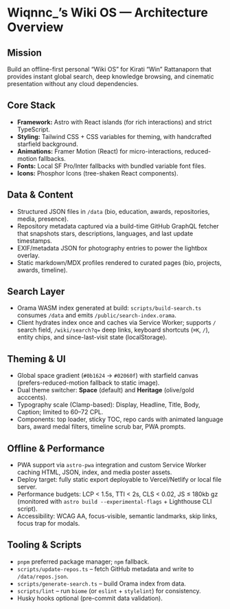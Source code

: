 # Wiqnnc_’s Wiki OS — Architecture Overview

## Mission
Build an offline-first personal “Wiki OS” for Kirati “Win” Rattanaporn that provides instant global search, deep knowledge browsing, and cinematic presentation without any cloud dependencies.

## Core Stack
- **Framework:** Astro with React islands (for rich interactions) and strict TypeScript.
- **Styling:** Tailwind CSS + CSS variables for theming, with handcrafted starfield background.
- **Animations:** Framer Motion (React) for micro-interactions, reduced-motion fallbacks.
- **Fonts:** Local SF Pro/Inter fallbacks with bundled variable font files.
- **Icons:** Phosphor Icons (tree-shaken React components).

## Data & Content
- Structured JSON files in `/data` (bio, education, awards, repositories, media, presence).
- Repository metadata captured via a build-time GitHub GraphQL fetcher that snapshots stars, descriptions, languages, and last update timestamps.
- EXIF/metadata JSON for photography entries to power the lightbox overlay.
- Static markdown/MDX profiles rendered to curated pages (bio, projects, awards, timeline).

## Search Layer
- Orama WASM index generated at build: `scripts/build-search.ts` consumes `/data` and emits `/public/search-index.orama`.
- Client hydrates index once and caches via Service Worker; supports `/` search field, `/wiki/search?q=` deep links, keyboard shortcuts (`⌘K`, `/`), entity chips, and since-last-visit state (localStorage).

## Theming & UI
- Global space gradient (`#0b1624` → `#02060f`) with starfield canvas (prefers-reduced-motion fallback to static image).
- Dual theme switcher: **Space** (default) and **Heritage** (olive/gold acccents).
- Typography scale (Clamp-based): Display, Headline, Title, Body, Caption; limited to 60–72 CPL.
- Components: top loader, sticky TOC, repo cards with animated language bars, award medal filters, timeline scrub bar, PWA prompts.

## Offline & Performance
- PWA support via `astro-pwa` integration and custom Service Worker caching HTML, JSON, index, and media poster assets.
- Deploy target: fully static export deployable to Vercel/Netlify or local file server.
- Performance budgets: LCP < 1.5s, TTI < 2s, CLS < 0.02, JS ≤ 180kb gz (monitored with `astro build --experimental-flags` + Lighthouse CLI script).
- Accessibility: WCAG AA, focus-visible, semantic landmarks, skip links, focus trap for modals.

## Tooling & Scripts
- `pnpm` preferred package manager; `npm` fallback.
- `scripts/update-repos.ts` – fetch GitHub metadata and write to `/data/repos.json`.
- `scripts/generate-search.ts` – build Orama index from data.
- `scripts/lint` – run `biome` (or `eslint` + `stylelint`) for consistency.
- Husky hooks optional (pre-commit data validation).

